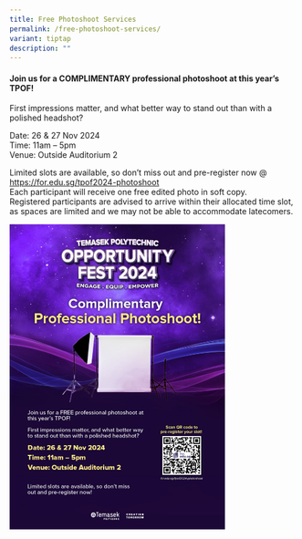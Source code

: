 ```yaml
---
title: Free Photoshoot Services
permalink: /free-photoshoot-services/
variant: tiptap
description: ""
---
```

<h4><strong>Join us for a COMPLIMENTARY professional photoshoot at this year’s TPOF!</strong></h4>
<p>First impressions matter, and what better way to stand out than with a
polished headshot?</p>
<p>Date: 26 &amp; 27 Nov 2024
<br>Time: 11am – 5pm
<br>Venue: Outside Auditorium 2</p>
<p>Limited slots are available, so don’t miss out and pre-register now @
<a href="https://for.edu.sg/tpof2024-photoshoot" rel="noopener noreferrer nofollow" target="_blank">https://for.edu.sg/tpof2024-photoshoot</a>
<br>Each participant will receive one free edited photo in soft copy.
<br>Registered participants are advised to arrive within their allocated time
slot, as spaces are limited and we may not be able to accommodate latecomers.</p>
<p></p>
<div class="isomer-image-wrapper">
<img style="width: 75%;" height="auto" width="100%" alt="" src="/images/2024/A2_poster.jpg">
</div>
<p></p>